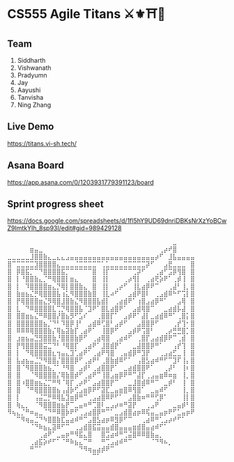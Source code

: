 # CS555 Agile Titans ⚔️⚜️⛩🔰

## Team
<ol>
  <li>Siddharth</li>
  <li>Vishwanath</li>
  <li>Pradyumn</li>
  <li>Jay</li>
  <li>Aayushi</li>
  <li>Tanvisha</li>
  <li>Ning Zhang</li>
</ol>

## Live Demo
https://titans.vi-sh.tech/

## Asana Board
https://app.asana.com/0/1203931779391123/board

## Sprint progress sheet
https://docs.google.com/spreadsheets/d/1fl5hY9UD69dnriDBKsNrXzYoBCwZ9ImtkYIh_8sp93I/edit#gid=989429128



⠀⠀⠀⠀⠀⠀⠀⠀⠀⠀⠀⠀⠀⠀⠀⠀⠀⠀⠀⠀⠀⠀⠀⠀⠀⠀⠀⠀⠀⠀⠀⠀⠀⠀⠀⠀⠀⣀⠀⠀⠀⠀
⠀⠀⠀⠀⠀⣶⣤⣀⠀⠀⠀⠀⠀⠀⠀⠀⠀⠀⠀⠀⠀⠀⠀⠀⠀⠀⠀⠀⠀⠀⠀⠀⠀⠀⢀⡴⠞⣿⠀⠀⠀⠀
⣀⣀⣀⣀⣀⣸⣿⣿⣷⣄⣀⣄⣄⣠⣤⣤⣤⣤⣤⣤⣤⣤⣤⣤⣤⣤⣤⣤⣤⣤⣤⣤⣤⡴⠋⠀⣸⣧⣤⣤⣤⣤
⣿⠉⣉⣉⣉⣉⣹⣿⣿⣿⣿⣄⣀⣀⣀⣈⣉⣉⣉⣉⠉⢁⣁⣀⣀⣀⣉⣉⣉⣉⣉⡽⠋⠀⠀⣠⣟⣀⣀⣀⠀⣿
⣿⠀⡿⣿⣯⡉⠉⠙⣿⣿⣿⣿⣯⡉⠉⠉⠉⠉⠉⣿⠀⢸⡏⠉⠉⠉⠉⠉⢉⡽⠋⠀⠀⢀⣴⠋⣩⡿⢻⣿⠀⣿
⣿⠀⡇⠘⣿⣿⣷⣄⡈⠛⢿⣿⣿⡇⣶⣄⠀⠀⠀⣿⠀⢸⡇⠀⠀⠀⢀⡴⢻⡇⠀⢀⣴⢟⡵⠟⠁⢀⡾⢸⠀⣿
⣿⠀⡇⠀⠹⣿⣿⣿⣿⣶⣄⡙⢿⡇⣿⣿⣷⣄⠀⣿⠀⢸⡇⠀⢀⡴⠋⠀⢸⣇⣴⡿⠟⠉⠀⠀⢀⣼⠃⢸⡀⣿
⣿⠀⣷⣶⣦⣌⡛⢿⣿⣿⣿⣧⢰⣅⠻⣿⣿⣿⣷⣿⠀⢸⣇⠴⠋⠀⠀⣠⣾⠟⣿⠇⠀⢀⣠⣾⠿⠓⠋⢩⡇⣿
⣿⠀⡟⢿⣿⣿⣿⣶⣌⡻⢿⣿⣸⣿⣷⣌⠻⣿⣿⣿⣧⣾⡇⠀⢀⣴⣾⠟⠁⢰⣿⣠⣴⡿⠛⠁⠀⠀⣠⢿⠀⣿
⣿⠀⣇⠀⠙⠿⣿⣿⣿⣿⣇⢉⡙⢿⣿⣿⣧⠈⣹⠟⠁⣿⣇⣴⣿⠟⠁⠀⣠⣾⢿⣿⠉⠀⠀⣀⣴⣾⡧⣼⠀⣿
⣿⠀⣿⣿⣶⣦⣌⠛⠿⣿⣿⡜⣿⣦⡻⠋⣡⠎⠀⠀⢀⣿⣿⡏⠁⠀⣠⡾⠟⠁⣼⡇⣀⣴⣾⠿⠛⠁⢀⣿⡅⣿
⣿⠀⣿⣿⣿⣿⣿⣿⣦⡈⠙⠃⠹⣿⡿⢸⠃⠀⣠⣾⠿⢋⣿⠃⣠⡾⠋⠀⠀⣠⣿⣿⡿⠋⠀⠀⠀⢀⡞⢹⠂⣿
⣿⠀⠿⠿⠿⢿⣿⣿⣿⣷⡌⢿⣦⣽⣷⡏⢀⣴⠟⠁⠀⢸⣿⡿⠋⠀⠀⣠⡾⠟⢩⣿⠃⠀⠀⢀⡴⣛⣛⣿⡁⣿
⣿⠀⣰⣶⣦⣤⣙⣻⣿⣿⣷⡘⣿⣿⣿⣷⡿⠋⠀⢀⣴⢿⣿⠀⢀⣴⠾⠋⠀⢀⣿⡏⣠⣴⣾⡿⠟⠉⢀⣾⠀⣿
⣿⠀⡟⢻⣿⣿⣿⣿⣭⣉⠙⠃⠘⢿⣿⡏⠀⢀⣴⠟⠁⣸⣿⣾⡟⠁⠀⠀⣀⣼⣿⣿⡿⠛⠁⠀⠀⢠⡞⢹⠀⣿
⣿⠀⡇⠀⠙⢿⣿⣿⣿⣿⣆⢲⣤⣄⣹⢁⣴⠟⠁⢀⣴⠟⢻⣿⠀⢀⣤⣾⡿⠛⣹⡟⠀⠀⢀⣠⣴⣋⣀⢸⠀⣿
⣿⠀⣧⣴⣦⣤⣈⡙⠻⣿⣿⡌⣿⣿⣿⡿⠋⢀⣴⠟⠃⢀⣿⣷⣾⠿⠋⠁⠀⢠⣿⣣⣴⠾⠛⠋⠉⣹⠏⢸⡄⣿
⣿⠀⣿⠈⠻⣿⣿⣿⣷⣦⡈⠁⠘⠻⣿⠀⣠⡾⠃⢀⣴⣿⣿⡟⠁⠀⣀⣴⣾⣿⣿⠟⠁⠀⠀⢀⡼⠃⠀⢸⠆⣿
⣿⠀⣿⠀⠀⠈⠻⣿⣿⣿⣿⡌⢿⣷⣿⡾⠋⢀⣴⠟⠉⢸⣿⣠⣶⡿⠟⠛⠉⣼⡏⢀⣠⣤⣶⠿⠶⣶⠀⢸⡀⣿
⣿⠀⣿⠰⣿⣿⣶⣦⣌⡉⠛⠻⠈⢿⡏⢀⡴⠟⠁⣠⣴⣿⣿⡟⠉⠀⠀⣀⣸⣿⣾⠿⠛⠉⠀⣀⡾⠃⠀⢸⠀⣿
⣿⠀⣿⠀⠈⠛⢿⣿⣿⣿⣿⣦⢠⣼⡷⢋⣠⣶⡿⠟⠋⣽⣏⣀⣤⣶⣿⠿⢻⣿⠁⠀⣀⣤⠾⠋⠀⠀⠀⢸⡀⣿
⣿⠀⡇⠀⠀⠀⢠⣬⣉⡛⠿⢿⣧⣹⣶⡿⠛⠉⢀⣠⣴⣿⠿⠟⠋⠁⠀⣠⣿⣷⠶⠛⠛⢋⡿⠁⠀⠀⠀⢸⡇⣿
⣿⠀⢷⣄⡀⠀⠈⠻⣿⣿⣿⣶⣦⡟⠉⣀⣤⠶⠛⢉⣿⠇⣀⣠⡴⠶⠛⣽⡟⠀⠀⢀⣠⠟⠀⠀⠀⣀⣤⡾⠃⣿
⠻⢦⣄⡈⠛⠶⣤⣀⠈⠙⠛⠿⣿⡷⠟⠋⢀⣠⣴⣿⡿⠛⠉⠁⣀⣠⣾⣿⣴⡶⠿⢯⣤⣀⣤⡶⠟⠋⣁⣤⡶⠟
⠀⠀⠉⠻⢶⣤⣈⠙⠳⣿⣿⣷⣏⣤⣴⠾⠛⠉⣠⣿⣣⣴⡶⠿⣻⡿⠋⠉⠀⠀⢀⣴⠿⠛⢁⣠⡴⠞⠋⠁⠀⠀
⠀⠀⠀⠀⠀⠈⠙⠷⣦⣄⣽⠿⠋⠉⠀⢀⣠⣾⣿⣯⣭⣤⣤⣾⣿⣤⣤⣤⣶⣾⣿⣤⣴⠾⠋⠁⠀⠀⠀⠀⠀⠀
⠀⠀⠀⠀⠀⠀⠀⢀⣴⠟⠁⣀⣤⡶⠛⠻⣯⣄⣿⠀⠀⣿⣩⣴⠾⠛⢉⣬⣿⠿⠿⣿⣷⣤⡀⠀⠀⠀⠀⠀⠀⠀
⠀⠀⠀⠀⠀⢀⣴⣯⡵⠞⠋⠁⠈⠛⠷⣦⣄⠉⠛⠀⠀⠛⢉⣠⣴⠾⠛⠉⠀⠀⠀⠀⠈⠙⠻⠦⡀⠀⠀⠀⠀⠀
⠀⠀⠀⠀⠀⠛⠉⠁⠀⠀⠀⠀⠀⠀⠀⠀⠙⠻⢶⣤⣴⡾⠟⠉⠀⠀⠀⠀⠀⠀⠀⠀⠀⠀⠀⠀⠀⠀⠀⠀⠀⠀
⠀⠀⠀⠀⠀⠀⠀⠀⠀⠀⠀⠀⠀⠀⠀⠀⠀⠀⠀⠉⠁⠀⠀⠀⠀⠀⠀⠀⠀⠀⠀⠀⠀⠀⠀⠀⠀⠀⠀⠀⠀⠀
